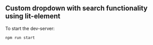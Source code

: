 ## Custom dropdown with search functionality using lit-element

To start the dev-server:

```sh
npm run start
```
